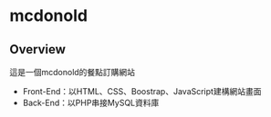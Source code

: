 # mcdonold
## Overview
這是一個mcdonold的餐點訂購網站
* Front-End：以HTML、CSS、Boostrap、JavaScript建構網站畫面
* Back-End：以PHP串接MySQL資料庫
